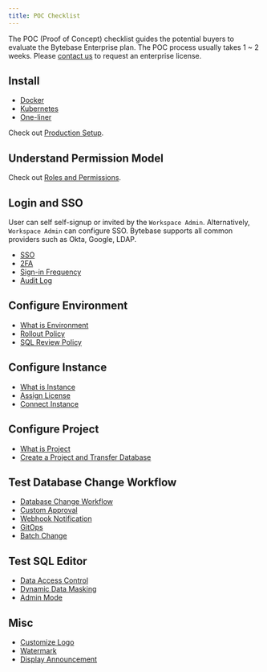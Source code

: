 ```yaml
---
title: POC Checklist
---
```


The POC (Proof of Concept) checklist guides the potential buyers to evaluate the Bytebase Enterprise
plan. The POC process usually takes 1 ~ 2 weeks. Please [contact us](/contact-us) to request an
enterprise license.

## Install

- [Docker](/docs/get-started/self-host/#docker)
- [Kubernetes](/docs/get-started/self-host/#kubernetes)
- [One-liner](/docs/get-started/self-host/#installation-script)

Check out [Production Setup](/docs/administration/production-setup).

## Understand Permission Model

Check out [Roles and Permissions](/docs/concepts/roles-and-permissions/).

## Login and SSO

User can self self-signup or invited by the `Workspace Admin`. Alternatively, `Workspace Admin` can
configure SSO. Bytebase supports all common providers such as Okta, Google, LDAP.

- [SSO](/docs/administration/sso/overview/)
- [2FA](/docs/administration/2fa/)
- [Sign-in Frequency](/docs/administration/sign-in-frequency/)
- [Audit Log](/docs/security/audit-log/)

## Configure Environment

- [What is Environment](/docs/concepts/data-model/#environment)
- [Rollout Policy](/docs/administration/environment-policy/tier/)
- [SQL Review Policy](/docs/sql-review/review-policy/)

## Configure Instance

- [What is Instance](/docs/concepts/data-model/#database-instance)
- [Assign License](/docs/administration/license/)
- [Connect Instance](/docs/get-started/instance/)

## Configure Project

- [What is Project](/docs/concepts/data-model/#project)
- [Create a Project and Transfer Database](/docs/get-started/step-by-step/create-a-project/#option-a-transfer-an-existing-database-into-the-project)

## Test Database Change Workflow

- [Database Change Workflow](/docs/change-database/change-workflow/)
- [Custom Approval](/docs/administration/custom-approval/)
- [Webhook Notification](/docs/change-database/webhook/)
- [GitOps](/docs/vcs-integration/overview/)
- [Batch Change](/docs/change-database/batch-change/)

## Test SQL Editor

- [Data Access Control](/docs/security/data-access-control/)
- [Dynamic Data Masking](/docs/security/data-masking/overview/)
- [Admin Mode](/docs/sql-editor/admin-mode/)

## Misc

- [Customize Logo](/docs/administration/customize-logo/)
- [Watermark](/docs/security/watermark/)
- [Display Announcement](/docs/administration/announcement/)
